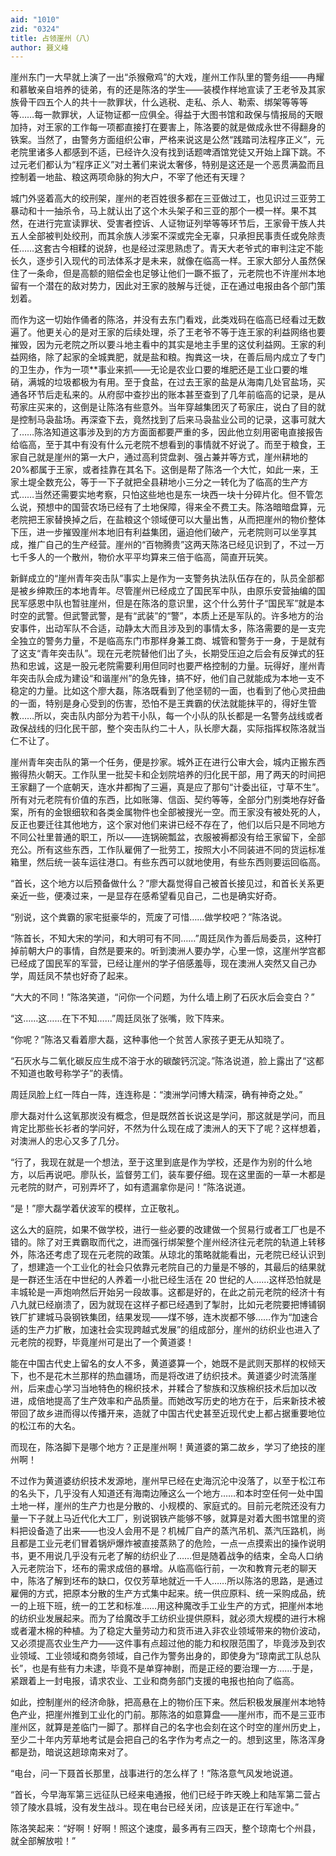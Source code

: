 ```yaml
---
aid: "1010"
zid: "0324"
title: 占领崖州（八）
author: 聂义峰
---
```


崖州东门一大早就上演了一出“杀猴儆鸡”的大戏，崖州工作队里的警务组——冉耀和慕敏亲自培养的徒弟，有的还是陈洛的学生——装模作样地宣读了王老爷及其家族骨干四五个人的共十一款罪状，什么逃税、走私、杀人、勒索、绑架等等等等……每一款罪状，人证物证都一应俱全。得益于大图书馆和政保与情报局的天眼加持，对王家的工作每一项都直接打在要害上，陈洛要的就是做成永世不得翻身的铁案。当然了，由警务方面组织公审，严格来说这是公然“践踏司法程序正义”，元老院里诸多人都感到不适，已经许久没有找到话题啤酒馆党徒又开始上蹿下跳。不过元老们都认为“程序正义”对土著们来说太奢侈，特别是这还是一个恶贯满盈而且控制着一地盐、粮这两项命脉的狗大户，不宰了他还有天理？

城门外竖着高大的绞刑架，崖州的老百姓很多都在三亚做过工，也见识过三亚劳工暴动和十一抽杀令，马上就认出了这个木头架子和三亚的那个一模一样。果不其然，在进行完宣读罪状、受害者控诉、人证物证列举等等环节后，王家骨干族人共五人全部被判处绞刑，而其余族人涉案不深或完全无辜，只承担民事责任或免除责任……这套古今相糅的说辞，也是经过深思熟虑了。青天大老爷式的审判注定不能长久，逐步引入现代的司法体系才是未来，就像在临高一样。王家大部分人虽然保住了一条命，但是高额的赔偿金也足够让他们一蹶不振了，元老院也不许崖州本地留有一个潜在的敌对势力，因此对王家的肢解与迁徙，正在通过电报由各个部门策划着。

而作为这一切始作俑者的陈洛，并没有去东门看戏，此类戏码在临高已经看过无数遍了。他更关心的是对王家的后续处理，杀了王老爷不等于连王家的利益网络也要摧毁，因为元老院之所以要斗地主看中的其实是地主手里的这仗利益网。王家的利益网络，除了起家的全城粪肥，就是盐和粮。掏粪这一块，在善后局内成立了专门的卫生办，作为一项\*\*事业来抓——无论是农业口要的堆肥还是工业口要的堆硝，满城的垃圾都极为有用。至于食盐，在过去王家的盐是从海南几处官盐场，买通各环节后走私来的。从府邸中查抄出的账本甚至查到了几年前临高的记录，是从苟家庄买来的，这倒是让陈洛有些意外。当年穿越集团灭了苟家庄，说白了目的就是控制马袅盐场。再深查下去，竟然找到了后来马袅盐业公司的记录，这事可就大了……陈洛知道这事涉及到的方方面面都要严重的多，因此他立刻用密电直接报告给临高，至于其中有没有什么元老院不想看到的事情就不好说了。而至于粮食，王家自己就是崖州的第一大户，通过高利贷盘剥、强占兼并等方式，崖州耕地的 20%都属于王家，或者挂靠在其名下。这倒是帮了陈洛一个大忙，如此一来，王家土堤全数充公，等于一下子就把全县耕地小三分之一转化为了临高的生产方式……当然还需要实地考察，只怕这些地也是东一块西一块十分碎片化。但不管怎么说，预想中的国营农场已经有了土地保障，得来全不费工夫。陈洛暗暗盘算，元老院把王家替换掉之后，在盐粮这个领域便可以大量出售，从而把崖州的物价整体下压，进一步摧毁崖州本地旧有利益集团，逼迫他们破产，元老院则可以坐享其成，推广自己的生产经营。崖州的“百物腾贵”这两天陈洛已经见识到了，不过一万七千多人的一个散州，物价水平平均算来三倍于临高，简直开玩笑。

新鲜成立的“崖州青年突击队”事实上是作为一支警务执法队伍存在的，队员全部都是被乡绅欺压的本地青年。尽管崖州已经成立了国民军中队，由原乐安营抽编的国民军感恩中队也暂驻崖州，但是在陈洛的意识里，这个什么劳什子“国民军”就是本时空的武警。但武警武警，是有“武装”的“警”，本质上还是军队的。许多地方的治安事件，出动军队不合适，动静太大而且涉及到的事情太多，陈洛需要的是一支完全独立的警务力量，不是临高东门市那样身兼工商、城管和警务于一身，于是就有了这支“青年突击队”。现在元老院替他们出了头，长期受压迫之后会有反弹式的狂热和忠诚，这是一股元老院需要利用但同时也要严格控制的力量。玩得好，崖州青年突击队会成为建设“和谐崖州”的急先锋，搞不好，他们自己就能成为本地一支不稳定的力量。比如这个廖大磊，陈洛既看到了他坚韧的一面，也看到了他心灵扭曲的一面，特别是身心受到的伤害，恐怕不是王粪霸的伏法就能抹平的，得好生管教……所以，突击队内部分为若干小队，每一个小队的队长都是一名警务战线或者政保战线的归化民干部，整个突击队约二十人，队长廖大磊，实际指挥权陈洛就当仁不让了。

崖州青年突击队的第一个任务，便是抄家。城外正在进行公审大会，城内正搬东西搬得热火朝天。工作队里一批契卡和企划院培养的归化民干部，用了两天的时间把王家翻了一个底朝天，连水井都掏了三遍，真是应了那句“计委出征，寸草不生”。所有对元老院有价值的东西，比如账簿、信函、契约等等，全部分门别类地存好备案，所有的金银细软和各类金属物件也全部被搜光一空。而王家没有被处死的人，反正也要迁往其他地方，这个家对他们来讲已经不存在了，他们以后只是不同地方不同公社里普通的职工，所以——连锅碗瓢盆，衣服被褥都没有给王家留下，全部充公。所有这些东西，工作队雇佣了一批劳工，按照大小不同装进不同的货运标准箱里，然后统一装车运往港口。有些东西可以就地使用，有些东西则要运回临高。

“首长，这个地方以后预备做什么？”廖大磊觉得自己被首长接见过，和首长关系更亲近一些，便凑过来，一是显存在感希望看见自己，二也是确实好奇。

“别说，这个粪霸的家宅挺豪华的，荒废了可惜……做学校吧？”陈洛说。

“陈首长，不知大宋的学问，和大明可有不同……”周廷凤作为善后局委员，这种打掉前朝大户的事情，自然是要来的。听到澳洲人要办学，心里一惊，这崖州学宫都已经成了国民军的军营，已经让崖州的学子倍感羞辱，现在澳洲人突然又自己办学，周廷凤不禁也好奇了起来。

“大大的不同！”陈洛笑道，“问你一个问题，为什么墙上刷了石灰水后会变白？”

“这……这……在下不知……”周廷凤张了张嘴，败下阵来。

“你呢？”陈洛又看着廖大磊，这种事他一个贫苦人家孩子更无从知晓了。

“石灰水与二氧化碳反应生成不溶于水的碳酸钙沉淀。”陈洛说道，脸上露出了“这都不知道也敢号称学子”的表情。

周廷凤脸上红一阵白一阵，连连称是：“澳洲学问博大精深，确有神奇之处。”

廖大磊对什么这氧那炭没有概念，但是既然首长说这是学问，那这就是学问，而且肯定比那些长衫者的学问好，不然为什么现在成了澳洲人的天下了呢？这样想着，对澳洲人的忠心又多了几分。

“行了，我现在就是一个想法，至于这里到底是作为学校，还是作为别的什么地方，以后再说吧。廖队长，监督劳工们，装车要仔细。现在这里面的一草一木都是元老院的财产，可别弄坏了，如有遗漏拿你是问！”陈洛说道。

“是！”廖大磊学着伏波军的模样，立正敬礼。

这么大的庭院，如果不做学校，进行一些必要的改建做一个贸易行或者工厂也是不错的。除了对王粪霸取而代之，进而强行绑架整个崖州经济往元老院的轨道上转移外，陈洛还考虑了现在元老院的政策。从琼北的策略就能看出，元老院已经认识到了，想建造一个工业化的社会只依靠元老院自己的力量是不够的，其最后的结果就是一群还生活在中世纪的人养着一小批已经生活在 20 世纪的人……这样恐怕就是丰城轮是一声炮响然后开始另一段故事。这都是好的，在此之前元老院的经济十有八九就已经崩溃了，因为就现在这样子都已经遇到了掣肘，比如元老院要把博铺钢铁厂扩建城马袅钢铁集团，结果发现——煤不够，连木炭都不够……作为“加速合适的生产力扩散，加速社会实现跨越式发展”的组成部分，崖州的纺织业也进入了元老院的视野，毕竟崖州可是出了一个黄道婆！

能在中国古代史上留名的女人不多，黄道婆算一个，她既不是武则天那样的权倾天下，也不是花木兰那样的热血疆场，而是将改进了纺织技术。黄道婆少时流落崖州，后来虚心学习当地特色的棉织技术，并糅合了黎族和汉族棉织技术后加以改进，成倍地提高了生产效率和产品质量。而她改写历史的地方在于，后来新技术被带回了故乡进而得以传播开来，造就了中国古代史甚至近现代史上都占据重要地位的松江布的大名。

而现在，陈洛脚下是哪个地方？正是崖州啊！黄道婆的第二故乡，学习了绝技的崖州啊！

不过作为黄道婆纺织技术发源地，崖州早已经在史海沉沦中没落了，以至于松江布的名头下，几乎没有人知道还有海南边陲这么一个地方……和本时空任何一处中国土地一样，崖州的生产力也是分散的、小规模的、家庭式的。目前元老院还没有力量一下子就上马近代化大工厂，别说钢铁产能够不够，就算是对着大图书馆里的资料把设备造了出来——也没人会用不是？机械厂自产的蒸汽吊机、蒸汽压路机，尚且都是工业元老们冒着锅炉爆炸被直接蒸熟了的危险，一点一点摸索出的操作说明书，更不用说几乎没有元老了解的纺织业了……但是随着战争的结束，全岛人口纳入元老院治下，坯布的需求成倍的暴增。从临高临行前，一次和教育元老的聊天中，陈洛了解到坯布的缺口，仅仅芳草地就近一千人……所以陈洛的思路，是通过雇佣的方式，把原本分散的生产方式集中起来。统一供应原料、统一采购成品，统一的上班下班，统一的工艺和标准……用这种魔改手工业生产的方式，把崖州本地的纺织业发展起来。而为了给魔改手工纺织业提供原料，就必须大规模的进行木棉或者灌木棉的种植。为了稳定大量劳动力和货币进入非农业领域带来的物价波动，又必须提高农业生产力——这件事有点超过他的能力和权限范围了，毕竟涉及到农业领域、工业领域和商务领域，自己作为警务出身的，即使身为“琼南武工队总队长”，也是有些有力未逮，毕竟不是单穿神剧，而是正经的要治理一方……于是，紧跟着上一封电报，请求农业、工业和商务部门支援的电报也拍向了临高。

如此，控制崖州的经济命脉，把高悬在上的物价压下来。然后积极发展崖州本地特色产业，把崖州推到工业化的门前。那陈洛的如意算盘——崖州市，而不是三亚市崖州区，就算是差临门一脚了。那样自己的名字也会刻在这个时空的崖州历史上，至少二十年内芳草地考试是会把自己的名字作为考点之一的。想到这里，陈洛浑身都是劲，暗说这趟琼南来对了。

“电台，问一下聂首长那里，战事进行的怎么样了！”陈洛意气风发地说道。

“首长，今早海军第三远征队已经来电通报，他们已经于昨天晚上和陆军第二营占领了陵水县城，没有发生战斗。现在电台已经关闭，应该是正在行军途中。”

陈洛笑起来：“好啊！好啊！照这个速度，最多再有三四天，整个琼南七个州县，就全部解放啦！”
